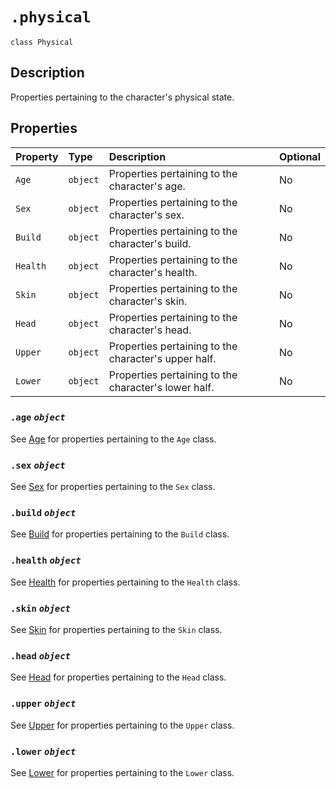 # `.physical`

`class Physical`

## Description

Properties pertaining to the character's physical state.

## Properties

| Property | Type     | Description                                          | Optional |
|:---------|:---------|:-----------------------------------------------------|:---------|
| `Age`    | `object` | Properties pertaining to the character's age.        | No       |
| `Sex`    | `object` | Properties pertaining to the character's sex.        | No       |
| `Build`  | `object` | Properties pertaining to the character's build.      | No       |
| `Health` | `object` | Properties pertaining to the character's health.     | No       |
| `Skin`   | `object` | Properties pertaining to the character's skin.       | No       |
| `Head`   | `object` | Properties pertaining to the character's head.       | No       |
| `Upper`  | `object` | Properties pertaining to the character's upper half. | No       |
| `Lower`  | `object` | Properties pertaining to the character's lower half. | No       |

### `.age` *`object`*

See [Age](./age) for properties pertaining to the `Age` class.

### `.sex` *`object`*

See [Sex](./sex) for properties pertaining to the `Sex` class.

### `.build` *`object`*

See [Build](./build) for properties pertaining to the `Build` class.

### `.health` *`object`*

See [Health](./health.physical.md) for properties pertaining to the `Health` class.

### `.skin` *`object`*

See [Skin](./skin) for properties pertaining to the `Skin` class.

### `.head` *`object`*

See [Head](./head) for properties pertaining to the `Head` class.

### `.upper` *`object`*

See [Upper](./upper) for properties pertaining to the `Upper` class.

### `.lower` *`object`*

See [Lower](./lower) for properties pertaining to the `Lower` class.

